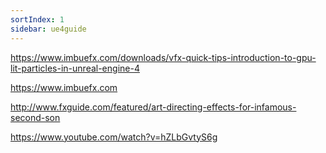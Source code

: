 ```yaml
---
sortIndex: 1
sidebar: ue4guide
---
```


<https://www.imbuefx.com/downloads/vfx-quick-tips-introduction-to-gpu-lit-particles-in-unreal-engine-4>

<https://www.imbuefx.com>

<http://www.fxguide.com/featured/art-directing-effects-for-infamous-second-son>

<https://www.youtube.com/watch?v=hZLbGvtyS6g>
